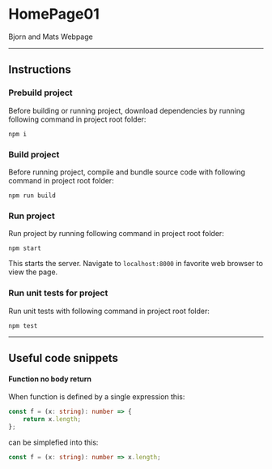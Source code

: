 # HomePage01
Bjorn and Mats Webpage

---
## Instructions
### Prebuild project
Before building or running project, download dependencies by running following command in project root folder:
```
npm i
```

### Build project
Before running project, compile and bundle source code with following command in project root folder:
```
npm run build
```

### Run project
Run project by running following command in project root folder:
```
npm start
```
This starts the server. Navigate to `localhost:8000` in favorite web browser to view the page.
### Run unit tests for project
Run unit tests with following command in project root folder:
```
npm test
```

---
## Useful code snippets
#### Function no body return
When function is defined by a single expression this:
```typescript
const f = (x: string): number => {
    return x.length;
};
```
can be simplefied into this:
```typescript
const f = (x: string): number => x.length;
```